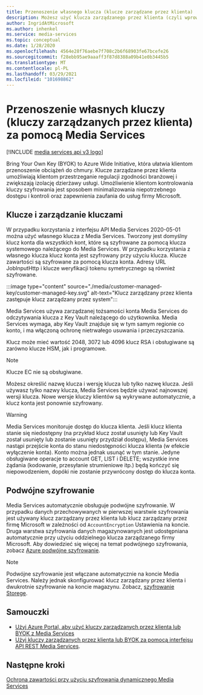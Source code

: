 ```yaml
---
title: Przenoszenie własnego klucza (klucze zarządzane przez klienta)
description: Możesz użyć klucza zarządzanego przez klienta (czyli wprowadzić własny klucz) z Media Services.
author: IngridAtMicrosoft
ms.author: inhenkel
ms.service: media-services
ms.topic: conceptual
ms.date: 1/28/2020
ms.openlocfilehash: 4564e28f76aebe7f708c2b6f68903fe67bcefe26
ms.sourcegitcommit: f28ebb95ae9aaaff3f87d8388a09b41e0b3445b5
ms.translationtype: MT
ms.contentlocale: pl-PL
ms.lasthandoff: 03/29/2021
ms.locfileid: "101698862"
---
```

# <a name="bring-your-own-key-customer-managed-keys-with-media-services"></a>Przenoszenie własnych kluczy (kluczy zarządzanych przez klienta) za pomocą Media Services

[!INCLUDE [media services api v3 logo](./includes/v3-hr.md)]

Bring Your Own Key (BYOK) to Azure Wide Initiative, która ułatwia klientom przenoszenie obciążeń do chmury. Klucze zarządzane przez klienta umożliwiają klientom przestrzeganie regulacji zgodności branżowej i zwiększają izolację dzierżawy usługi. Umożliwienie klientom kontrolowania kluczy szyfrowania jest sposobem minimalizowania niepotrzebnego dostępu i kontroli oraz zapewnienia zaufania do usług firmy Microsoft.

## <a name="keys-and-key-management"></a>Klucze i zarządzanie kluczami

W przypadku korzystania z interfejsu API Media Services 2020-05-01 można użyć własnego klucza z Media Services. Tworzony jest domyślny klucz konta dla wszystkich kont, które są szyfrowane za pomocą klucza systemowego należącego do Media Services. W przypadku korzystania z własnego klucza klucz konta jest szyfrowany przy użyciu klucza. Klucze zawartości są szyfrowane za pomocą klucza konta. Adresy URL JobInputHttp i klucze weryfikacji tokenu symetrycznego są również szyfrowane.

:::image type="content" source="./media/customer-managed-key/customer-managed-key.svg" alt-text="Klucz zarządzany przez klienta zastępuje klucz zarządzany przez system":::

Media Services używa zarządzanej tożsamości konta Media Services do odczytywania klucza z Key Vault należącego do użytkownika. Media Services wymaga, aby Key Vault znajduje się w tym samym regionie co konto, i ma włączoną ochronę nietrwałego usuwania i przeczyszczania.

Klucz może mieć wartość 2048, 3072 lub 4096 klucz RSA i obsługiwane są zarówno klucze HSM, jak i programowe.

> [!NOTE]
> Klucze EC nie są obsługiwane.

Możesz określić nazwę klucza i wersję klucza lub tylko nazwę klucza. Jeśli używasz tylko nazwy klucza, Media Services będzie używać najnowszej wersji klucza. Nowe wersje kluczy klientów są wykrywane automatycznie, a klucz konta jest ponownie szyfrowany.

> [!WARNING]
> Media Services monitoruje dostęp do klucza klienta. Jeśli klucz klienta stanie się niedostępny (na przykład klucz został usunięty lub Key Vault został usunięty lub zostanie usunięty przydział dostępu), Media Services nastąpi przejście konta do stanu niedostępności klucza klienta (w efekcie wyłączenie konta). Konto można jednak usunąć w tym stanie. Jedyne obsługiwane operacje to account GET, LIST i DELETE; wszystkie inne żądania (kodowanie, przesyłanie strumieniowe itp.) będą kończyć się niepowodzeniem, dopóki nie zostanie przywrócony dostęp do klucza konta.

## <a name="double-encryption"></a>Podwójne szyfrowanie

Media Services automatycznie obsługuje podwójne szyfrowanie. W przypadku danych przechowywanych w pierwszej warstwie szyfrowania jest używany klucz zarządzany przez klienta lub klucz zarządzany przez firmę Microsoft w zależności od `AccountEncryption` Ustawienia na koncie.  Druga warstwa szyfrowania danych magazynowanych jest udostępniana automatycznie przy użyciu oddzielnego klucza zarządzanego firmy Microsoft. Aby dowiedzieć się więcej na temat podwójnego szyfrowania, zobacz [Azure podwójne szyfrowanie](../../security/fundamentals/double-encryption.md).

> [!NOTE]
> Podwójne szyfrowanie jest włączane automatycznie na koncie Media Services. Należy jednak skonfigurować klucz zarządzany przez klienta i dwukrotnie szyfrowanie na koncie magazynu. Zobacz, [szyfrowanie Storege](../../storage/common/storage-service-encryption.md).

## <a name="tutorials"></a>Samouczki

- [Użyj Azure Portal, aby użyć kluczy zarządzanych przez klienta lub BYOK z Media Services](tutorial-byok-portal.md)
- [Użyj kluczy zarządzanych przez klienta lub BYOK za pomocą interfejsu API REST Media Services](tutorial-byok-postman.md).

## <a name="next-steps"></a>Następne kroki

[Ochrona zawartości przy użyciu szyfrowania dynamicznego Media Services](content-protection-overview.md)